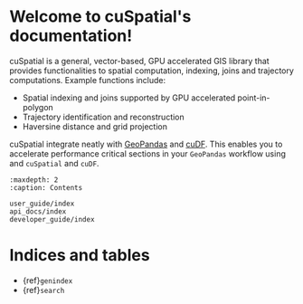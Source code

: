 # Welcome to cuSpatial's documentation!

cuSpatial is a general, vector-based,
GPU accelerated GIS library that provides functionalities to spatial computation,
indexing, joins and trajectory computations.
Example functions include:
- Spatial indexing and joins supported by GPU accelerated point-in-polygon
- Trajectory identification and reconstruction
- Haversine distance and grid projection

cuSpatial integrate neatly with [GeoPandas](https://geopandas.org/en/stable/)
and [cuDF](https://docs.rapids.ai/api/cuspatial/stable/).
This enables you to accelerate performance critical sections in your `GeoPandas` workflow using and `cuSpatial` and `cuDF`.


```{toctree}
:maxdepth: 2
:caption: Contents

user_guide/index
api_docs/index
developer_guide/index
```

# Indices and tables

- {ref}`genindex`
- {ref}`search`
